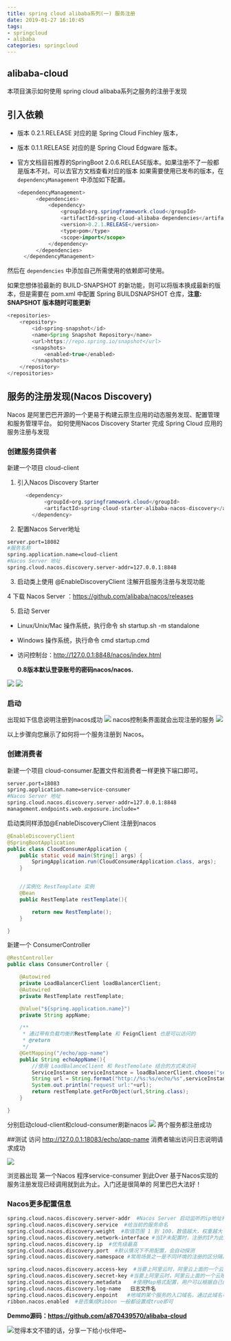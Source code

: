 ```yaml
---
title: spring cloud alibaba系列(一) 服务注册
date: 2019-01-27 16:10:45
tags: 
- springcloud 
- alibaba
categories: springcloud
---
```


## alibaba-cloud

本项目演示如何使用 spring cloud alibaba系列之服务的注册于发现
## 引入依赖
- 版本 0.2.1.RELEASE 对应的是 Spring Cloud Finchley 版本，

- 版本 0.1.1.RELEASE 对应的是 Spring Cloud Edgware 版本。

- 官方文档目前推荐的SpringBoot 2.0.6.RELEASE版本。如果注册不了一般都是版本不对。可以去官方文档查看对应的版本
  如果需要使用已发布的版本，在 `dependencyManagement` 中添加如下配置。

  ```java
  <dependencyManagement>
        <dependencies>
            <dependency>
                <groupId>org.springframework.cloud</groupId>
                <artifactId>spring-cloud-alibaba-dependencies</artifactId>
                <version>0.2.1.RELEASE</version>
                <type>pom</type>
                <scope>import</scope>
            </dependency>
        </dependencies>
    </dependencyManagement>
  ```

  

然后在 `dependencies` 中添加自己所需使用的依赖即可使用。

如果您想体验最新的 BUILD-SNAPSHOT 的新功能，则可以将版本换成最新的版本，但是需要在 pom.xml 中配置 Spring BUILDSNAPSHOT 仓库，**注意: SNAPSHOT 版本随时可能更新**

```java
<repositories>
    <repository>
        <id>spring-snapshot</id>
        <name>Spring Snapshot Repository</name>
        <url>https://repo.spring.io/snapshot</url>
        <snapshots>
            <enabled>true</enabled>
        </snapshots>
    </repository>
</repositories>
```
## 服务的注册发现(Nacos Discovery)
Nacos 是阿里巴巴开源的一个更易于构建云原生应用的动态服务发现、配置管理和服务管理平台。
如何使用Nacos Discovery Starter 完成 Spring Cloud 应用的服务注册与发现
### 创建服务提供者
新建一个项目 cloud-client

1. 引入Nacos Discovery Starter


```java
	  <dependency>
            <groupId>org.springframework.cloud</groupId>
            <artifactId>spring-cloud-starter-alibaba-nacos-discovery</artifactId>
        </dependency>
```


2. 配置Nacos Server地址
```bash
server.port=18082
#服务名称
spring.application.name=cloud-client
#Nacos Server 地址
spring.cloud.nacos.discovery.server-addr=127.0.0.1:8848
```

3. 启动类上使用 @EnableDiscoveryClient 注解开启服务注册与发现功能

4 下载 Nacos Server ：https://github.com/alibaba/nacos/releases

5. 启动 Server
- Linux/Unix/Mac 操作系统，执行命令 sh startup.sh -m standalone
- Windows 操作系统，执行命令 cmd startup.cmd
- 访问控制台：http://127.0.0.1:8848/nacos/index.html  

  **0.8版本默认登录账号的密码nacos/nacos.** 

![](https://images.gitee.com/uploads/images/2019/0124/125758_aa62dddb_1478371.png)
![](http://wx1.sinaimg.cn/large/006b7Nxngy1g1g3p6s8m8j31gq0hzmyy.jpg)

### 启动
出现如下信息说明注册到nacos成功
![](http://wx1.sinaimg.cn/large/006b7Nxngy1g1g3psi5jqj313602waao.jpg)
nacos控制条界面就会出现注册的服务
![](http://wx1.sinaimg.cn/large/006b7Nxngy1g1g3qa9lqzj319p0cgt9k.jpg)

以上步骤向您展示了如何将一个服务注册到 Nacos。

### 创建消费者
新建一个项目 cloud-consumer.配置文件和消费者一样更换下端口即可。

```bash
server.port=18083
spring.application.name=service-consumer
#Nacos Server 地址
spring.cloud.nacos.discovery.server-addr=127.0.0.1:8848
management.endpoints.web.exposure.include=*

```
启动类同样添加@EnableDiscoveryClient 注册到nacos


```java
@EnableDiscoveryClient
@SpringBootApplication
public class CloudConsumerApplication {
    public static void main(String[] args) {
        SpringApplication.run(CloudConsumerApplication.class, args);
    }


    //实例化 RestTemplate 实例
    @Bean
    public RestTemplate restTemplate(){

        return new RestTemplate();
    }

}
```
新建一个 ConsumerController

```java
@RestController
public class ConsumerController {

    @Autowired
    private LoadBalancerClient loadBalancerClient;
    @Autowired
    private RestTemplate restTemplate;

    @Value("${spring.application.name}")
    private String appName;

    /**
     * 通过带有负载均衡的RestTemplate 和 FeignClient 也是可以访问的
     * @return
     */
    @GetMapping("/echo/app-name")
    public String echoAppName(){
        //使用 LoadBalanceClient 和 RestTemolate 结合的方式来访问
        ServiceInstance serviceInstance = loadBalancerClient.choose("service-provider");
        String url = String.format("http://%s:%s/echo/%s",serviceInstance.getHost(),serviceInstance.getPort(),appName);
        System.out.println("request url:"+url);
        return restTemplate.getForObject(url,String.class);
    }

}

```
分别启动cloud-client和cloud-consumer刷新nacos
![](http://wx1.sinaimg.cn/large/006b7Nxngy1g1g3qvbu7aj313d04cq30.jpg)
两个服务都注册成功

##测试
访问 http://127.0.0.1:18083/echo/app-name 消费者输出访问日志说明请求成功

![](http://wx1.sinaimg.cn/large/006b7Nxngy1g1g3rccxb6j30if02ywek.jpg)

浏览器出现 第一个Nacos 程序service-consumer 到此Over 基于Nacos实现的服务注册发现已经调用就到此为止。入门还是很简单的 阿里巴巴大法好！

### Nacos更多配置信息

```bash
spring.cloud.nacos.discovery.server-addr  #Nacos Server 启动监听的ip地址和端口
spring.cloud.nacos.discovery.service  #给当前的服务命名
spring.cloud.nacos.discovery.weight  #取值范围 1 到 100，数值越大，权重越大
spring.cloud.nacos.discovery.network-interface #当IP未配置时，注册的IP为此网卡所对应的IP地址，如果此项也未配置，则默认取第一块网卡的地址
spring.cloud.nacos.discovery.ip  #优先级最高
spring.cloud.nacos.discovery.port  #默认情况下不用配置，会自动探测
spring.cloud.nacos.discovery.namespace #常用场景之一是不同环境的注册的区分隔离，例如开发测试环境和生产环境的资源（如配置、服务）隔离等。

spring.cloud.nacos.discovery.access-key  #当要上阿里云时，阿里云上面的一个云账号名
spring.cloud.nacos.discovery.secret-key #当要上阿里云时，阿里云上面的一个云账号密码
spring.cloud.nacos.discovery.metadata    #使用Map格式配置，用户可以根据自己的需要自定义一些和服务相关的元数据信息
spring.cloud.nacos.discovery.log-name   日志文件名
spring.cloud.nacos.discovery.enpoint   #地域的某个服务的入口域名，通过此域名可以动态地拿到服务端地址
ribbon.nacos.enabled  #是否集成Ribbon 一般都设置成true即可
```
 **Demmo源码：https://github.com/a870439570/alibaba-cloud** 

![觉得本文不错的话，分享一下给小伙伴吧~](http://wx1.sinaimg.cn/large/006b7Nxngy1g1eu6ewhl9j30760763yz.jpg)